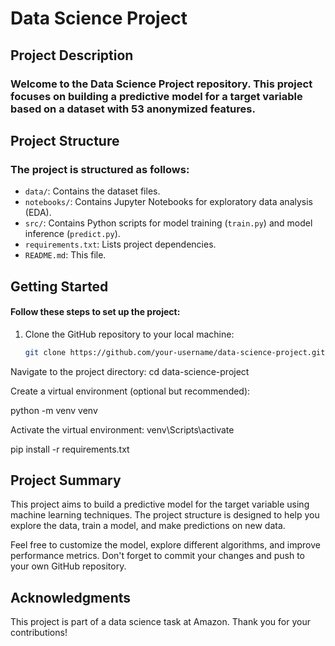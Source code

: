 # Data Science Project
## Project Description

### Welcome to the Data Science Project repository. This project focuses on building a predictive model for a target variable based on a dataset with 53 anonymized features.

## Project Structure

### The project is structured as follows:

- `data/`: Contains the dataset files.
- `notebooks/`: Contains Jupyter Notebooks for exploratory data analysis (EDA).
- `src/`: Contains Python scripts for model training (`train.py`) and model inference (`predict.py`).
- `requirements.txt`: Lists project dependencies.
- `README.md`: This file.


## Getting Started

#### Follow these steps to set up the project:

1. Clone the GitHub repository to your local machine:

   ```bash
   git clone https://github.com/your-username/data-science-project.git

Navigate to the project directory:
cd data-science-project

Create a virtual environment (optional but recommended):

python -m venv venv

Activate the virtual environment:
venv\Scripts\activate


pip install -r requirements.txt


## Project Summary

This project aims to build a predictive model for the target variable using machine learning techniques. The project structure is designed to help you explore the data, train a model, and make predictions on new data.

Feel free to customize the model, explore different algorithms, and improve performance metrics. Don't forget to commit your changes and push to your own GitHub repository.

## Acknowledgments

This project is part of a data science task at Amazon. Thank you for your contributions!



